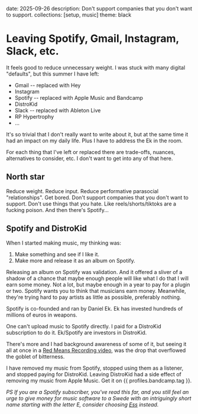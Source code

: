 date: 2025-09-26
description: Don't support companies that you don't want to support.
collections: [setup, music]
theme: black

Leaving Spotify, Gmail, Instagram, Slack, etc.
=======

It feels good to reduce unnecessary weight.
I was stuck with many digital "defaults", but this summer I have left:

- Gmail -- replaced with Hey
- Instagram
- Spotify -- replaced with Apple Music and Bandcamp
- DistroKid
- Slack -- replaced with Ableton Live
- RP Hypertrophy
- ...

It's so trivial that I don't really want to write about it, but at the same time it had an impact on my daily life. Plus I have to address the Ek in the room.

For each thing that I've left or replaced there are trade-offs, nuances, alternatives to consider, etc. I don't want to get into any of that here.

North star
----------

Reduce weight.
Reduce input.
Reduce performative parasocial "relationships".
Get bored.
Don't support companies that you don't want to support.
Don't use things that you hate.
Like reels/shorts/tiktoks are a fucking poison.
And then there's Spotify...

Spotify and DistroKid
-------

When I started making music, my thinking was:

1. Make something and see if I like it.
2. Make more and release it as an album on Spotify.

Releasing an album on Spotify was validation. And it offered a sliver of a shadow of a chance that maybe enough people will like what I do that I will earn some money. Not a lot, but maybe enough in a year to pay for a plugin or two. Spotify wants you to think that musicians earn money. Meanwhile, they're trying hard to pay artists as little as possible, preferably nothing.

Spotify is co-founded and ran by Daniel Ek. Ek has invested hundreds of millions of euros in weapons.

One can't upload music to Spotify directly. I paid for a DistroKid subscription to do it. Ek/Spotify are investors in DistroKid.

There's more and I had background awareness of some of it, but seeing it all at once in a [Red Means Recording video][], was the drop that overflowed the goblet of bitterness.

I have removed my music from Spotify, stopped using them as a listener, and stopped paying for DistroKid. Leaving DistroKid had a side effect of removing my music from Apple Music. Get it on {{ profiles.bandcamp.tag }}.

*PS If you are a Spotify subscriber, you've read this far, and you still feel an urge to give money for music software to a Swede with an intriguingly short name starting with the letter E, consider choosing [Ess][] instead.*

  [Red Means Recording video]: https://www.youtube.com/watch?v=LQRtKD4gx1k
  [Ess]: https://fors.fm/about
